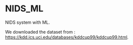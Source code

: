 # NIDS_ML
NIDS system with ML.

We downloaded the dataset from : https://kdd.ics.uci.edu/databases/kddcup99/kddcup99.html.
